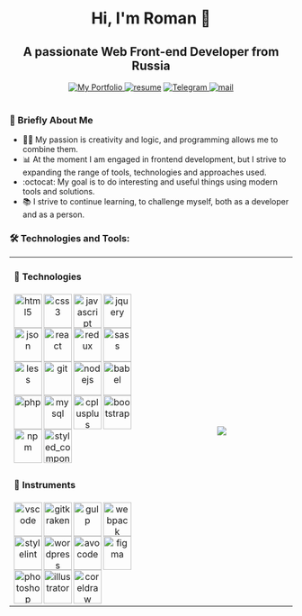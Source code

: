 <h1 align="center">Hi, I'm Roman 👋</h1>
<h2 align="center">A passionate Web Front-end Developer from Russia</h2>
<div align="center">
  <a href="https://gnobious.github.io"><img src="https://img.shields.io/static/v1?label=&message=Roman%20Artemyev&color=blue&style=for-the-badge&logo=github" alt="My Portfolio">   </a>
  <a href="https://gnobious.github.io/Roman_Artemyev_CV.pdf"><img src="https://img.shields.io/static/v1?label=&message=My%20Resume&color=dodgerblue&style=for-the-badge&logo=adobeacrobatreader" alt="resume"></a>
  <a href="https://t.me/gnobious"><img src="https://img.shields.io/static/v1?label=&message=My%20Telegram&color=lightskyblue&style=for-the-badge&logo=telegram" alt="Telegram">
  </a>  
  <a href="mailto:gnobious@gmail.com"><img src="https://img.shields.io/static/v1?label=&message=Email%20Me&color=lightblue&style=for-the-badge&logo=gmail" alt="mail"></a>
</div>
<br />
<h3>💼 Briefly About Me</h3>
<ul>
  <li>👨‍💻  My passion is creativity and logic, and programming allows me to combine them.</li>
  <li>📊  At the moment I am engaged in frontend development, but I strive to expanding the range of tools, technologies and approaches used.</li>
  <li>:octocat: My goal is to do interesting and useful things using modern tools and solutions.</li>
  <li>📚  I strive to continue learning, to challenge myself, both as a developer and as a person.</li>
</ul>

<h3 align="left">🛠 Technologies and Tools:</h3>

<table width="800px" border="0">
  <tr><td align="center">
    <h4 align="left">🔧 Technologies</h4>
    <p>
    <a href="https://www.w3.org/html/">
      <img align="left" width="50px" height="60px" alt="html5" src="https://cdn.jsdelivr.net/gh/devicons/devicon/icons/html5/html5-original-wordmark.svg" />
    </a>
    <a href="https://www.w3schools.com/css/">
      <img align="left" width="50px" height="60px" alt="css3" src="https://cdn.jsdelivr.net/gh/devicons/devicon/icons/css3/css3-original-wordmark.svg" />
    </a>
    <a href="https://developer.mozilla.org/en-US/docs/Web/JavaScript">
      <img align="left" width="50px" height="60px" alt="javascript" src="https://cdn.jsdelivr.net/gh/devicons/devicon/icons/javascript/javascript-original.svg" />
    </a>
    <a href="https://jquery.com">
      <img align="left" width="50px" height="60px" alt="jquery" src="https://cdn.jsdelivr.net/gh/devicons/devicon/icons/jquery/jquery-original-wordmark.svg" />
    </a>
    <a href="https://www.json.org/json-en.html">
      <img align="left" width="50px" height="60px" alt="json" src="https://www.vectorlogo.zone/logos/json/json-icon.svg" />
    </a>
    <a href="https://reactjs.org/">
      <img align="left" width="50px" height="60px" alt="react" src="https://cdn.jsdelivr.net/gh/devicons/devicon/icons/react/react-original-wordmark.svg" />
    </a>
    <a href="https://redux.js.org">
      <img align="left" width="50px" height="60px" alt="redux" src="https://cdn.jsdelivr.net/gh/devicons/devicon/icons/redux/redux-original.svg" />
    </a>
    <a href="https://sass-lang.com/">
      <img align="left" width="50px" height="60px" alt="sass" src="https://cdn.jsdelivr.net/gh/devicons/devicon/icons/sass/sass-original.svg" />
    </a>
    <a href="https://lesscss.org/">
      <img align="left" width="50px" height="60px" alt="less" src="https://cdn.jsdelivr.net/gh/devicons/devicon/icons/less/less-plain-wordmark.svg" />
    </a>
    <a href="https://git-scm.com/">
      <img align="left" width="50px" height="60px" alt="git" src="https://cdn.jsdelivr.net/gh/devicons/devicon/icons/git/git-original-wordmark.svg" />
    </a>
    <a href="https://nodejs.org/">
      <img align="left" width="50px" height="60px" alt="nodejs" src="https://cdn.jsdelivr.net/gh/devicons/devicon/icons/nodejs/nodejs-original-wordmark.svg" />
    </a>
    <a href="https://babeljs.io/">
      <img align="left" width="50px" height="60px" alt="babel" src="https://cdn.jsdelivr.net/gh/devicons/devicon/icons/babel/babel-original.svg" />
    </a>
    <a href="https://www.php.net/">
      <img align="left" width="50px" height="60px" alt="php" src="https://cdn.jsdelivr.net/gh/devicons/devicon/icons/php/php-original.svg" />
    </a>
    <a href="https://www.mysql.com/">
      <img align="left" width="50px" height="60px" alt="mysql" src="https://cdn.jsdelivr.net/gh/devicons/devicon/icons/mysql/mysql-original-wordmark.svg" />
    </a>
    <a href="https://www.w3schools.com/cpp/">
      <img align="left" width="50px" height="60px" alt="cplusplus" src="https://cdn.jsdelivr.net/gh/devicons/devicon/icons/cplusplus/cplusplus-original.svg" />
    </a>
    <a href="https://getbootstrap.com/">
      <img align="left" width="50px" height="60px" alt="bootstrap" src="https://cdn.jsdelivr.net/gh/devicons/devicon/icons/bootstrap/bootstrap-plain-wordmark.svg" />
    </a>
    <a href="https://www.npmjs.com/">
      <img align="left" width="50px" height="60px" alt="npm" src="https://cdn.jsdelivr.net/gh/devicons/devicon/icons/npm/npm-original-wordmark.svg" />
    </a>
    <a href="https://styled-components.com/">
      <img align="left" width="50px" height="60px" alt="styled_components" src="https://raw.githubusercontent.com/simple-icons/simple-icons/master/icons/styledcomponents.svg" />
    </a>
    </p>
  </td>
  
  <td width="50%" valign="middle" align="center" rowspan="2">
    <img src="https://github-readme-stats.vercel.app/api/top-langs/?username=gnobious&langs_count=10&layout=compact&theme=great-gatsby">
  </td></tr>
  
  <tr background-color="none"><td align="center" border="0">
    <h4 align="left">🔨 Instruments</h4>
    <a href="https://code.visualstudio.com">
      <img align="left" width="50px" height="60px" alt="vscode" src="https://cdn.jsdelivr.net/gh/devicons/devicon/icons/vscode/vscode-original.svg" />
    </a>
    <a href="https://www.gitkraken.com/">
      <img align="left" width="50px" height="60px" alt="gitkraken" src="https://github.com/detain/svg-logos/blob/master/svg/gitkraken.svg" />
    </a>
    <a href="https://gulpjs.com/">
      <img align="left" width="50px" height="60px" alt="gulp" src="https://cdn.jsdelivr.net/gh/devicons/devicon/icons/gulp/gulp-plain.svg" />
    </a>
    <a href="https://webpack.js.org/">
      <img align="left" width="50px" height="60px" alt="webpack" src="https://cdn.jsdelivr.net/gh/devicons/devicon/icons/webpack/webpack-original.svg" />
    </a>
    <a href="https://stylelint.io/">
      <img align="left" width="50px" height="60px" alt="stylelint" src="https://raw.githubusercontent.com/detain/svg-logos/master/svg/stylelint.svg" />
    </a>
    <a href="https://wordpress.com/">
      <img align="left" width="50px" height="60px" alt="wordpress" src="https://cdn.jsdelivr.net/gh/devicons/devicon/icons/wordpress/wordpress-original.svg" />
    </a>
    <a href="https://avocode.com/">
      <img align="left" width="50px" height="60px" alt="avocode" src="https://raw.githubusercontent.com/detain/svg-logos/master/svg/avocode-inc-1.svg" />
    </a>
    <a href="https://www.figma.com/">
      <img align="left" width="50px" height="60px" alt="figma" src="https://cdn.jsdelivr.net/gh/devicons/devicon/icons/figma/figma-original.svg" />
    </a>
    <a href="https://www.adobe.com/products/photoshop.html">
      <img align="left" width="50px" height="60px" alt="photoshop" src="https://cdn.jsdelivr.net/gh/devicons/devicon/icons/photoshop/photoshop-line.svg" />
    </a>
    <a href="https://www.adobe.com/products/illustrator.html">
      <img align="left" width="50px" height="60px" alt="illustrator" src="https://cdn.jsdelivr.net/gh/devicons/devicon/icons/illustrator/illustrator-line.svg" />
    </a>
    <a href="https://www.coreldraw.com">
      <img align="left" width="50px" height="60px" alt="coreldraw" src="https://upload.wikimedia.org/wikipedia/commons/9/97/LOGO-CORELDRAW-GRAPHICS-SUITE.svg" />
    </a>
  </td></tr>
</table>

